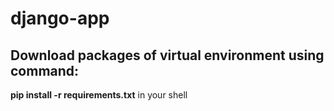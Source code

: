 # django-app


## Download packages of virtual environment using command: 
**pip install -r requirements.txt** in your shell



